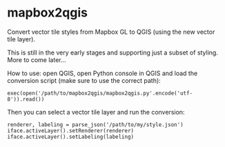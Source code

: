 # mapbox2qgis

Convert vector tile styles from Mapbox GL to QGIS (using the new vector tile layer).

This is still in the very early stages and supporting just a subset of styling. More to come later...

How to use: open QGIS, open Python console in QGIS and load the conversion script (make sure to use the correct path):

```
exec(open('/path/to/mapbox2qgis/mapbox2qgis.py'.encode('utf-8')).read())
```

Then you can select a vector tile layer and run the conversion:

```
renderer, labeling = parse_json('/path/to/my/style.json')
iface.activeLayer().setRenderer(renderer)
iface.activeLayer().setLabeling(labeling)
```
